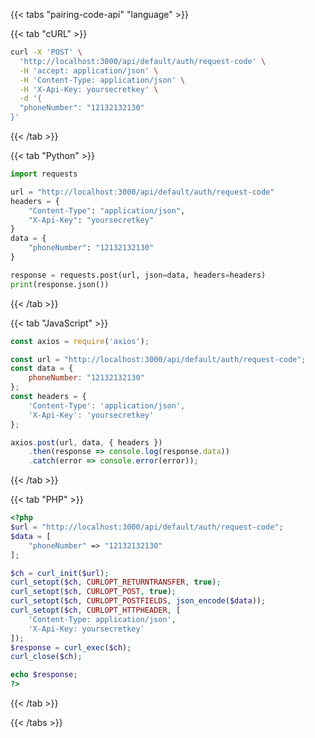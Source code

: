 <div></div>

{{< tabs "pairing-code-api" "language" >}}

{{< tab "cURL" >}}
```sh
curl -X 'POST' \
  'http://localhost:3000/api/default/auth/request-code' \
  -H 'accept: application/json' \
  -H 'Content-Type: application/json' \
  -H 'X-Api-Key: yoursecretkey' \
  -d '{
  "phoneNumber": "12132132130"
}'
```
{{< /tab >}}

{{< tab "Python" >}}
```python
import requests

url = "http://localhost:3000/api/default/auth/request-code"
headers = {
    "Content-Type": "application/json",
    "X-Api-Key": "yoursecretkey"
}
data = {
    "phoneNumber": "12132132130"
}

response = requests.post(url, json=data, headers=headers)
print(response.json())
```
{{< /tab >}}

{{< tab "JavaScript" >}}
```javascript
const axios = require('axios');

const url = "http://localhost:3000/api/default/auth/request-code";
const data = {
    phoneNumber: "12132132130"
};
const headers = {
    'Content-Type': 'application/json',
    'X-Api-Key': 'yoursecretkey'
};

axios.post(url, data, { headers })
    .then(response => console.log(response.data))
    .catch(error => console.error(error));
```
{{< /tab >}}

{{< tab "PHP" >}}
```php
<?php
$url = "http://localhost:3000/api/default/auth/request-code";
$data = [
    "phoneNumber" => "12132132130"
];

$ch = curl_init($url);
curl_setopt($ch, CURLOPT_RETURNTRANSFER, true);
curl_setopt($ch, CURLOPT_POST, true);
curl_setopt($ch, CURLOPT_POSTFIELDS, json_encode($data));
curl_setopt($ch, CURLOPT_HTTPHEADER, [
    'Content-Type: application/json',
    'X-Api-Key: yoursecretkey'
]);
$response = curl_exec($ch);
curl_close($ch);

echo $response;
?>
```
{{< /tab >}}

{{< /tabs >}}
